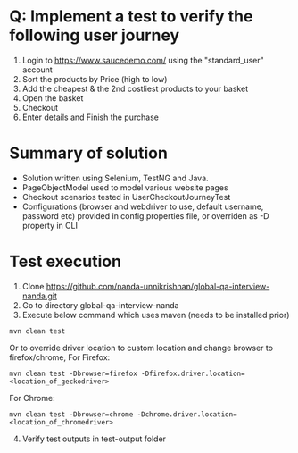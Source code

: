 # Q: Implement a test to verify the following user journey

 1. Login to https://www.saucedemo.com/ using the "standard_user" account
 2. Sort the products by Price (high to low)
 3. Add the cheapest & the 2nd costliest products to your basket
 4. Open the basket
 5. Checkout
 6. Enter details and Finish the purchase

# Summary of solution
- Solution written using Selenium, TestNG and Java.
- PageObjectModel used to model various website pages
- Checkout scenarios tested in UserCheckoutJourneyTest
- Configurations (browser and webdriver to use, default username, password etc) provided in config.properties file, or overriden as -D property in CLI


# Test execution

1. Clone https://github.com/nanda-unnikrishnan/global-qa-interview-nanda.git
2. Go to directory global-qa-interview-nanda
3. Execute below command which uses maven (needs to be installed prior)
```
mvn clean test
```
Or to override driver location to custom location and change browser to firefox/chrome,
For Firefox:
```
mvn clean test -Dbrowser=firefox -Dfirefox.driver.location=<location_of_geckodriver>
```

For Chrome:
```
mvn clean test -Dbrowser=chrome -Dchrome.driver.location=<location_of_chromedriver>
```

4. Verify test outputs in test-output folder

